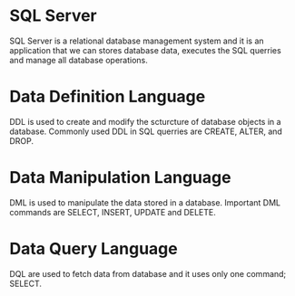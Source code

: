 # SQL Server
SQL Server is a relational database management system and it is an application that we can stores database data, executes the SQL querries and manage all database operations.
# Data Definition Language 
DDL is used to create and modify the scturcture of database objects in a database. Commonly used DDL in SQL querries are CREATE, ALTER, and DROP.
# Data Manipulation Language 
DML is used to manipulate the data stored in a database. Important DML commands are SELECT, INSERT, UPDATE and DELETE.
# Data Query Language
DQL are used to fetch data from database and it uses only one command; SELECT.
